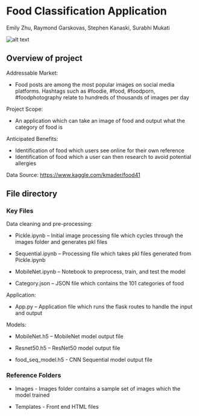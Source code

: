 # Food Classification Application
Emily Zhu, Raymond Garskovas, Stephen Kanaski, Surabhi Mukati

![alt text](https://github.com/spunase/Food_Classification/blob/main/static/images/default.jpg)

## Overview of project

Addressable Market:
- Food posts are among the most popular images on social media platforms. Hashtags such as #foodie, #food, #foodporn, #foodphotography relate to hundreds of thousands of images per day

Project Scope:
- An application which can take an image of food and output what the category of food is

Anticipated Benefits:
- Identification of food which users see online for their own reference
- Identification of food which a user can then research to avoid potential allergies

Data Source:
https://www.kaggle.com/kmader/food41

## File directory

### Key Files

Data cleaning and pre-processing:

- Pickle.ipynb – Initial image processing file which cycles through the images folder and generates pkl files

- Sequential.ipynb – Processing file which takes pkl files generated from Pickle.ipynb 

- MobileNet.ipynb –  Notebook to preprocess, train, and test the model

- Category.json – JSON file which contains the 101 categories of food


Application:

- App.py – Application file which runs the flask routes to handle the input and output


Models:

- MobileNet.h5 – MobileNet model output file

- Resnet50.h5 – ResNet50 model output file

- food_seq_model.h5 - CNN Sequential model output file

### Reference Folders
- Images - Images folder contains a sample set of images which the model trained

- Templates - Front end HTML files
